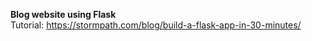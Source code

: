 <b>Blog website using Flask</b><br>
Tutorial:  https://stormpath.com/blog/build-a-flask-app-in-30-minutes/
